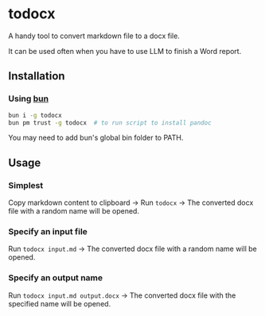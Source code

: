 # todocx

A handy tool to convert markdown file to a docx file.

It can be used often when you have to use LLM to finish a Word report.

## Installation

### Using [bun](https://bun.sh/)

```sh
bun i -g todocx
bun pm trust -g todocx  # to run script to install pandoc
```

You may need to add bun's global bin folder to PATH.

## Usage

### Simplest

Copy markdown content to clipboard -> Run `todocx` -> The converted docx file with a random name will be opened.

### Specify an input file

Run `todocx input.md` -> The converted docx file with a random name will be opened.

### Specify an output name

Run `todocx input.md output.docx` -> The converted docx file with the specified name will be opened.
